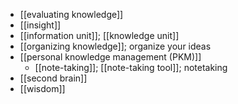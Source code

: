 - [[evaluating knowledge]]
- [[insight]]
- [[information unit]]; [[knowledge unit]]
- [[organizing knowledge]]; organize your ideas
- [[personal knowledge management (PKM)]]
    - [[note-taking]]; [[note-taking tool]]; notetaking
- [[second brain]]
- [[wisdom]]
